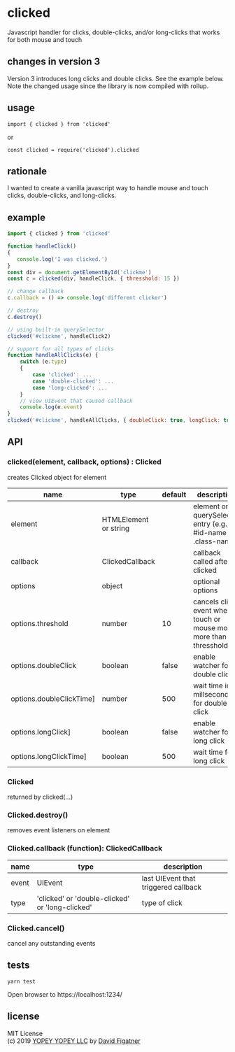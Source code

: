 # clicked
Javascript handler for clicks, double-clicks, and/or long-clicks that works for both mouse and touch

## changes in version 3
Version 3 introduces long clicks and double clicks. See the example below. Note the changed usage since the library is now compiled with rollup.

## usage
```import { clicked } from 'clicked'```

or

```const clicked = require('clicked').clicked```

## rationale

I wanted to create a vanilla javascript way to handle mouse and touch clicks, double-clicks, and long-clicks.

## example
```js
import { clicked } from 'clicked'

function handleClick()
{
   console.log('I was clicked.')
}
const div = document.getElementById('clickme')
const c = clicked(div, handleClick, { thresshold: 15 })

// change callback
c.callback = () => console.log('different clicker')

// destroy
c.destroy()

// using built-in querySelector
clicked('#clickme', handleClick2)

// support for all types of clicks
function handleAllClicks(e) {
    switch (e.type)
    {
        case 'clicked': ...
        case 'double-clicked': ...
        case 'long-clicked': ...
    }
    // view UIEvent that caused callback
    console.log(e.event)
}
clicked('#clickme', handleAllClicks, { doubleClick: true, longClick: true })
```

## API

### clicked(element, callback, options) : Clicked
creates Clicked object for element

|name|type|default|description
|---|---|---|---|
|element|HTMLElement or string||element or querySelector entry (e.g., #id-name or .class-name)|
|callback|ClickedCallback||callback called after clicked
|options|object||optional options|
|options.threshold|number|10|cancels click event when touch or mouse moves more than thresshold
|options.doubleClick|boolean|false|enable watcher for double click
|options.doubleClickTime]|number|500|wait time in millseconds for double click
|options.longClick]|boolean|false|enable watcher for long click
|options.longClickTime]|boolean|500|wait time for long click

### Clicked
returned by clicked(...)

### Clicked.destroy()
removes event listeners on element

### Clicked.callback (function): ClickedCallback

|name|type|description
|---|---|---|
|event|UIEvent|last UIEvent that triggered callback|
|type|'clicked' or 'double-clicked' or 'long-clicked'|type of click|

### Clicked.cancel()
cancel any outstanding events

## tests
```yarn test```

Open browser to https://localhost:1234/

## license  
MIT License  
(c) 2019 [YOPEY YOPEY LLC](https://yopeyopey.com/) by [David Figatner](https://twitter.com/yopey_yopey/)
